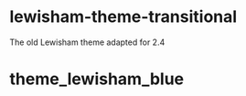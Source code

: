 lewisham-theme-transitional
===========================

The old Lewisham theme adapted for 2.4
# theme_lewisham_blue
